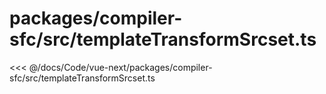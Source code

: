 # packages/compiler-sfc/src/templateTransformSrcset.ts

<<< @/docs/Code/vue-next/packages/compiler-sfc/src/templateTransformSrcset.ts
